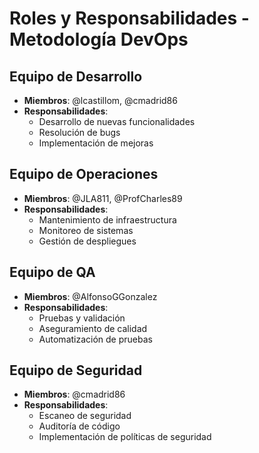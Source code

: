 # Roles y Responsabilidades - Metodología DevOps

## Equipo de Desarrollo
- **Miembros**: @lcastillom, @cmadrid86
- **Responsabilidades**:
  - Desarrollo de nuevas funcionalidades
  - Resolución de bugs
  - Implementación de mejoras

## Equipo de Operaciones
- **Miembros**: @JLA811, @ProfCharles89
- **Responsabilidades**:
  - Mantenimiento de infraestructura
  - Monitoreo de sistemas
  - Gestión de despliegues




## Equipo de QA
- **Miembros**: @AlfonsoGGonzalez
- **Responsabilidades**:
  - Pruebas y validación
  - Aseguramiento de calidad
  - Automatización de pruebas

## Equipo de Seguridad
- **Miembros**: @cmadrid86
- **Responsabilidades**:
  - Escaneo de seguridad
  - Auditoría de código
  - Implementación de políticas de seguridad

